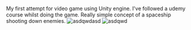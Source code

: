 My first attempt for video game using Unity engine. I've followed a udemy course whilst doing the game.
Really simple concept of a spaceship shooting down enemies.
![asdqwdasd](https://user-images.githubusercontent.com/56606178/70376999-baf85300-1917-11ea-88be-f83835d5ec4e.PNG)
![asdqwd](https://user-images.githubusercontent.com/56606178/70377000-baf85300-1917-11ea-8ef9-f26d4fcdb5da.png)

